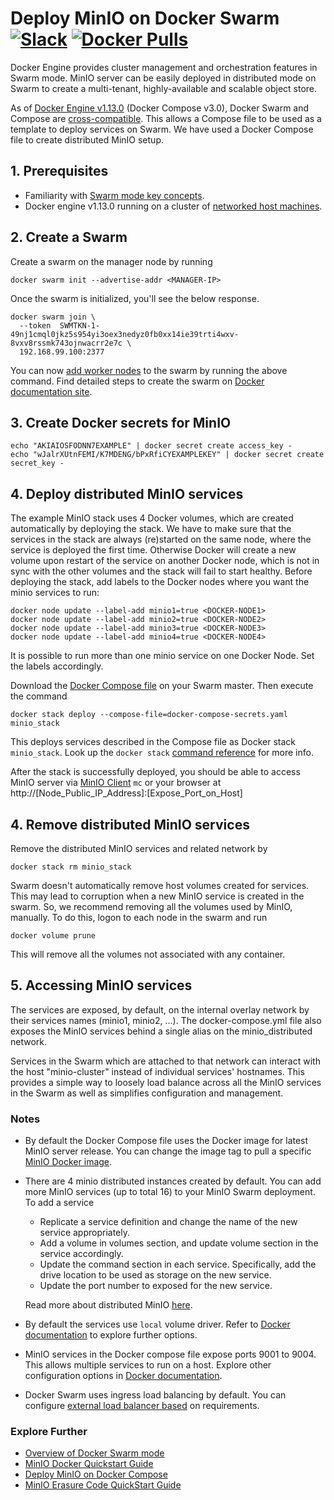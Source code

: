 # Deploy MinIO on Docker Swarm [![Slack](https://slack.min.io/slack?type=svg)](https://slack.min.io)  [![Docker Pulls](https://img.shields.io/docker/pulls/minio/minio.svg?maxAge=157680000)](https://hub.docker.com/r/minio/minio/)

Docker Engine provides cluster management and orchestration features in Swarm mode. MinIO server can be easily deployed in distributed mode on Swarm to create a multi-tenant, highly-available and scalable object store.

As of [Docker Engine v1.13.0](https://blog.docker.com/2017/01/whats-new-in-docker-1-13/) (Docker Compose v3.0), Docker Swarm and Compose are [cross-compatible](https://docs.docker.com/compose/compose-file/#version-3). This allows a Compose file to be used as a template to deploy services on Swarm. We have used a Docker Compose file to create distributed MinIO setup.

## 1. Prerequisites

* Familiarity with [Swarm mode key concepts](https://docs.docker.com/engine/swarm/key-concepts/).
* Docker engine v1.13.0 running on a cluster of [networked host machines](https://docs.docker.com/engine/swarm/swarm-tutorial/#/three-networked-host-machines).

## 2. Create a Swarm
Create a swarm on the manager node by running

```shell
docker swarm init --advertise-addr <MANAGER-IP>
```
Once the swarm is initialized, you'll see the below response. 

```shell
docker swarm join \
  --token  SWMTKN-1-49nj1cmql0jkz5s954yi3oex3nedyz0fb0xx14ie39trti4wxv-8vxv8rssmk743ojnwacrr2e7c \
  192.168.99.100:2377
```

You can now [add worker nodes](https://docs.docker.com/engine/swarm/swarm-tutorial/add-nodes/) to the swarm by running the above command. Find detailed steps to create the swarm on [Docker documentation site](https://docs.docker.com/engine/swarm/swarm-tutorial/create-swarm/).

## 3. Create Docker secrets for MinIO

```shell
echo "AKIAIOSFODNN7EXAMPLE" | docker secret create access_key -
echo "wJalrXUtnFEMI/K7MDENG/bPxRfiCYEXAMPLEKEY" | docker secret create secret_key -
```

## 4. Deploy distributed MinIO services

The example MinIO stack uses 4 Docker volumes, which are created automatically by deploying the stack. We have to make sure that the services in the stack are always (re)started on the same node, where the service is deployed the first time. 
Otherwise Docker will create a new volume upon restart of the service on another Docker node, which is not in sync with the other volumes and the stack will fail to start healthy. 
Before deploying the stack, add labels to the Docker nodes where you want the minio services to run:

```
docker node update --label-add minio1=true <DOCKER-NODE1>
docker node update --label-add minio2=true <DOCKER-NODE2>
docker node update --label-add minio3=true <DOCKER-NODE3>
docker node update --label-add minio4=true <DOCKER-NODE4>
```

It is possible to run more than one minio service on one Docker Node. Set the labels accordingly.

Download the [Docker Compose file](https://github.com/minio/minio/blob/master/docs/orchestration/docker-swarm/docker-compose-secrets.yaml?raw=true) on your Swarm master. Then execute the command

```shell
docker stack deploy --compose-file=docker-compose-secrets.yaml minio_stack
```

This deploys services described in the Compose file as Docker stack `minio_stack`. Look up the `docker stack` [command reference](https://docs.docker.com/engine/reference/commandline/stack/) for more info.

After the stack is successfully deployed, you should be able to access MinIO server via [MinIO Client](https://docs.min.io/docs/minio-client-complete-guide) `mc` or your browser at http://[Node_Public_IP_Address]:[Expose_Port_on_Host]

## 4. Remove distributed MinIO services

Remove the distributed MinIO services and related network by

```shell
docker stack rm minio_stack
```
Swarm doesn't automatically remove host volumes created for services. This may lead to corruption when a new MinIO service is created in the swarm. So, we recommend removing all the volumes used by MinIO, manually. To do this, logon to each node in the swarm and run

```shell
docker volume prune
```
This will remove all the volumes not associated with any container.

## 5. Accessing MinIO services

The services are exposed, by default, on the internal overlay network by their services names (minio1, minio2, ...).
The docker-compose.yml file also exposes the MinIO services behind a single alias on the minio_distributed network.

Services in the Swarm which are attached to that network can interact with the host "minio-cluster" instead of individual services' hostnames.  This provides a simple way to loosely load balance across all the MinIO services in the Swarm as well as simplifies configuration and management.

### Notes

* By default the Docker Compose file uses the Docker image for latest MinIO server release. You can change the image tag to pull a specific [MinIO Docker image](https://hub.docker.com/r/minio/minio/).

* There are 4 minio distributed instances created by default. You can add more MinIO services (up to total 16) to your MinIO Swarm deployment. To add a service
  * Replicate a service definition and change the name of the new service appropriately.
  * Add a volume in volumes section, and update volume section in the service accordingly.
  * Update the command section in each service. Specifically, add the drive location to be used as storage on the new service.
  * Update the port number to exposed for the new service.

  Read more about distributed MinIO [here](https://docs.min.io/docs/distributed-minio-quickstart-guide).

* By default the services use `local` volume driver. Refer to [Docker documentation](https://docs.docker.com/compose/compose-file/#/volume-configuration-reference) to explore further options.

* MinIO services in the Docker compose file expose ports 9001 to 9004. This allows multiple services to run on a host. Explore other configuration options in [Docker documentation](https://docs.docker.com/compose/compose-file/#/ports).

* Docker Swarm uses ingress load balancing by default. You can configure [external load balancer based](https://docs.docker.com/engine/swarm/ingress/#/configure-an-external-load-balancer) on requirements.

### Explore Further
- [Overview of Docker Swarm mode](https://docs.docker.com/engine/swarm/)
- [MinIO Docker Quickstart Guide](https://docs.min.io/docs/minio-docker-quickstart-guide)
- [Deploy MinIO on Docker Compose](https://docs.min.io/docs/deploy-minio-on-docker-compose)
- [MinIO Erasure Code QuickStart Guide](https://docs.min.io/docs/minio-erasure-code-quickstart-guide)
